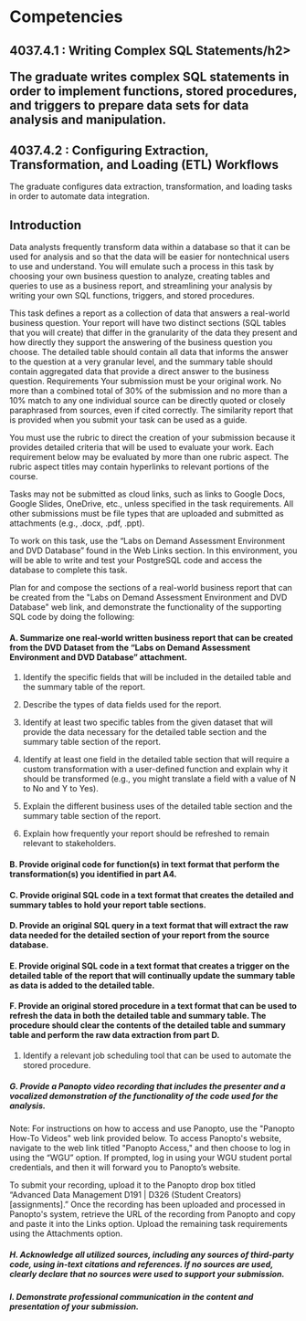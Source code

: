 <h1> Competencies </h1>
<h2> 4037.4.1 : Writing Complex SQL Statements/h2>

The graduate writes complex SQL statements in order to implement functions, stored procedures, and triggers to prepare data sets for data analysis and manipulation.

<h2> 4037.4.2 : Configuring Extraction, Transformation, and Loading (ETL) Workflows</h2>

The graduate configures data extraction, transformation, and loading tasks in order to automate data integration.

<h2>Introduction</h2>
Data analysts frequently transform data within a database so that it can be used for analysis and so that the data will be easier for nontechnical users to use and understand. You will emulate such a process in this task by choosing your own business question to analyze, creating tables and queries to use as a business report, and streamlining your analysis by writing your own SQL functions, triggers, and stored procedures.

This task defines a report as a collection of data that answers a real-world business question. Your report will have two distinct sections (SQL tables that you will create) that differ in the granularity of the data they present and how directly they support the answering of the business question you choose. The detailed table should contain all data that informs the answer to the question at a very granular level, and the summary table should contain aggregated data that provide a direct answer to the business question.
Requirements
Your submission must be your original work. No more than a combined total of 30% of the submission and no more than a 10% match to any one individual source can be directly quoted or closely paraphrased from sources, even if cited correctly. The similarity report that is provided when you submit your task can be used as a guide.



You must use the rubric to direct the creation of your submission because it provides detailed criteria that will be used to evaluate your work. Each requirement below may be evaluated by more than one rubric aspect. The rubric aspect titles may contain hyperlinks to relevant portions of the course.



Tasks may not be submitted as cloud links, such as links to Google Docs, Google Slides, OneDrive, etc., unless specified in the task requirements. All other submissions must be file types that are uploaded and submitted as attachments (e.g., .docx, .pdf, .ppt).



To work on this task, use the “Labs on Demand Assessment Environment and DVD Database” found in the Web Links section. In this environment, you will be able to write and test your PostgreSQL code and access the database to complete this task.



Plan for and compose the sections of a real-world business report that can be created from the "Labs on Demand Assessment Environment and DVD Database" web link, and demonstrate the functionality of the supporting SQL code by doing the following:


<h4> A.  Summarize one real-world written business report that can be created from the DVD Dataset from the “Labs on Demand Assessment Environment and DVD Database” attachment.</h4>


1.  Identify the specific fields that will be included in the detailed table and the summary table of the report.

2.  Describe the types of data fields used for the report.

3.  Identify at least two specific tables from the given dataset that will provide the data necessary for the detailed table section and the summary table section of the report.

4.  Identify at least one field in the detailed table section that will require a custom transformation with a user-defined function and explain why it should be transformed (e.g., you might translate a field with a value of N to No and Y to Yes).

5.  Explain the different business uses of the detailed table section and the summary table section of the report.

6.  Explain how frequently your report should be refreshed to remain relevant to stakeholders.


<h4> B.  Provide original code for function(s) in text format that perform the transformation(s) you identified in part A4.</h4>


<h4> C.  Provide original SQL code in a text format that creates the detailed and summary tables to hold your report table sections.</h4>


<h4> D.  Provide an original SQL query in a text format that will extract the raw data needed for the detailed section of your report from the source database.</h4>


<h4> E.  Provide original SQL code in a text format that creates a trigger on the detailed table of the report that will continually update the summary table as data is added to the detailed table.</h4>


<h4> F.  Provide an original stored procedure in a text format that can be used to refresh the data in both the detailed table and summary table. The procedure should clear the contents of the detailed table and summary table and perform the raw data extraction from part D. </h4>

1.  Identify a relevant job scheduling tool that can be used to automate the stored procedure.


<h5> G.  Provide a Panopto video recording that includes the presenter and a vocalized demonstration of the functionality of the code used for the analysis. </h5>


Note: For instructions on how to access and use Panopto, use the "Panopto How-To Videos" web link provided below. To access Panopto's website, navigate to the web link titled "Panopto Access," and then choose to log in using the “WGU” option. If prompted, log in using your WGU student portal credentials, and then it will forward you to Panopto’s website.


To submit your recording, upload it to the Panopto drop box titled “Advanced Data Management D191 | D326 (Student Creators) [assignments].” Once the recording has been uploaded and processed in Panopto's system, retrieve the URL of the recording from Panopto and copy and paste it into the Links option. Upload the remaining task requirements using the Attachments option.


<h5> H.  Acknowledge all utilized sources, including any sources of third-party code, using in-text citations and references. If no sources are used, clearly declare that no sources were used to support your submission. </h5>


<h5> I.  Demonstrate professional communication in the content and presentation of your submission. </h5>

